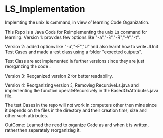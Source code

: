 LS_Implementation
=================
Implemting the unix ls command, in view of learning Code Organization.

This Repo is a Java Code for Reimplementing the unix Ls command for learning.
Version 1: provides few options like "-a","-S","-R","-A","-t".

Version 2: added options like "-u","-F","U" and also
learnt how to write JUnit Test Cases and made a test class using a folder "expected outputs".

Test Class are not implemented in further versions since they are just reorganzing the code .

Version 3: Reoganized version 2 for better readability.

Version 4: Reorganizing version 3, Removing RecursiveLs.java and implementing the function operateRecursively
in the  BasedOnAttributes.java file.


The test Cases in the repo will not work in computers other then mine since it depends on the files in the directory
and their creation time, size and other such attributes.


OutCome:
Learned the need to organize Code as and when it is written, rather then seperately reorganizing it.
